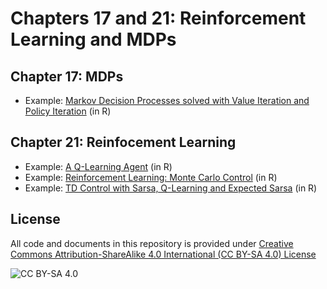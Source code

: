 <!-- #region -->
# Chapters 17 and 21: Reinforcement Learning and MDPs

## Chapter 17: MDPs

* Example: [Markov Decision Processes solved with Value Iteration and Policy Iteration](https://mhahsler.github.io/CS7320-AI/RL/MDP.html) (in R)

## Chapter 21: Reinfocement Learning
* Example: [A Q-Learning Agent](https://mhahsler.github.io/CS7320-AI/RL/QLearning.html) (in R)
* Example: [Reinforcement Learning: Monte Carlo Control](https://mhahsler.github.io/CS7320-AI/RL/MC-Control.html) (in R)
* Example: [TD Control with Sarsa, Q-Learning and Expected Sarsa](https://mhahsler.github.io/CS7320-AI/RL/TD-Control.html) (in R)

## License
All code and documents in this repository is provided under [Creative Commons Attribution-ShareAlike 4.0 International (CC BY-SA 4.0) License](https://creativecommons.org/licenses/by-sa/4.0/)

![CC BY-SA 4.0](https://licensebuttons.net/l/by-sa/3.0/88x31.png)
<!-- #endregion -->
